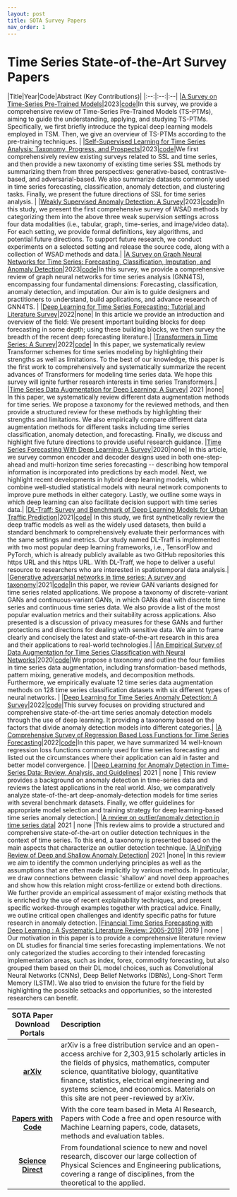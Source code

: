 ```yaml
---
layout: post
title: SOTA Survey Papers
nav_order: 1
---
```


# Time Series State-of-the-Art Survey Papers

|Title|Year|Code|Abstract (Key Contributions)|
|:--:|:--:|:--|
|[A Survey on Time-Series Pre-Trained Models](https://arxiv.org/pdf/2305.10716v1.pdf)|2023|[code](https://github.com/qianlima-lab/time-series-ptms)|In this survey, we provide a comprehensive review of Time-Series Pre-Trained Models (TS-PTMs), aiming to guide the understanding, applying, and studying TS-PTMs. Specifically, we first briefly introduce the typical deep learning models employed in TSM. Then, we give an overview of TS-PTMs according to the pre-training techniques. |
|[Self-Supervised Learning for Time Series Analysis: Taxonomy, Progress, and Prospects](https://arxiv.org/pdf/2306.10125v2.pdf)|2023|[code](https://github.com/qingsongedu/Awesome-SSL4TS)|We first comprehensively review existing surveys related to SSL and time series, and then provide a new taxonomy of existing time series SSL methods by summarizing them from three perspectives: generative-based, contrastive-based, and adversarial-based. We also summarize datasets commonly used in time series forecasting, classification, anomaly detection, and clustering tasks. Finally, we present the future directions of SSL for time series analysis. |
|[Weakly Supervised Anomaly Detection: A Survey](https://arxiv.org/pdf/2302.04549v1.pdf)|2023|[code](https://github.com/yzhao062/wsad)|In this study, we present the first comprehensive survey of WSAD methods by categorizing them into the above three weak supervision settings across four data modalities (i.e., tabular, graph, time-series, and image/video data). For each setting, we provide formal definitions, key algorithms, and potential future directions. To support future research, we conduct experiments on a selected setting and release the source code, along with a collection of WSAD methods and data.|
|[A Survey on Graph Neural Networks for Time Series: Forecasting, Classification, Imputation, and Anomaly Detection](https://arxiv.org/pdf/2307.03759v1.pdf)|2023|[code](https://github.com/kimmeen/awesome-gnn4ts)|In this survey, we provide a comprehensive review of graph neural networks for time series analysis (GNN4TS), encompassing four fundamental dimensions: Forecasting, classification, anomaly detection, and imputation. Our aim is to guide designers and practitioners to understand, build applications, and advance research of GNN4TS. |
|[Deep Learning for Time Series Forecasting: Tutorial and Literature Survey](https://arxiv.org/pdf/2004.10240v2.pdf)|2022|none| In this article we provide an introduction and overview of the field: We present important building blocks for deep forecasting in some depth; using these building blocks, we then survey the breadth of the recent deep forecasting literature.|
|[Transformers in Time Series: A Survey](https://arxiv.org/pdf/2202.07125.pdf)|2022|[code](https://github.com/qingsongedu/time-series-transformers-review)| In this paper, we systematically review Transformer schemes for time series modeling by highlighting their strengths as well as limitations. To the best of our knowledge, this paper is the first work to comprehensively and systematically summarize the recent advances of Transformers for modeling time series data. We hope this survey will ignite further research interests in time series Transformers.|
|[Time Series Data Augmentation for Deep Learning: A Survey](https://arxiv.org/pdf/2002.12478.pdf)| 2021 |none| In this paper, we systematically review different data augmentation methods for time series. We propose a taxonomy for the reviewed methods, and then provide a structured review for these methods by highlighting their strengths and limitations. We also empirically compare different data augmentation methods for different tasks including time series classification, anomaly detection, and forecasting. Finally, we discuss and highlight five future directions to provide useful research guidance.
|[Time Series Forecasting With Deep Learning: A Survey](https://arxiv.org/pdf/2004.13408.pdf)|2020|none| In this article, we survey common encoder and decoder designs used in both one-step-ahead and multi-horizon time series forecasting -- describing how temporal information is incorporated into predictions by each model. Next, we highlight recent developments in hybrid deep learning models, which combine well-studied statistical models with neural network components to improve pure methods in either category. Lastly, we outline some ways in which deep learning can also facilitate decision support with time series data.|
|[DL-Traff: Survey and Benchmark of Deep Learning Models for Urban Traffic Prediction](https://arxiv.org/pdf/2108.09091.pdf)|2021|[code](https://github.com/deepkashiwa20/DL-Traff-Grid)| In this study, we first synthetically review the deep traffic models as well as the widely used datasets, then build a standard benchmark to comprehensively evaluate their performances with the same settings and metrics. Our study named DL-Traff is implemented with two most popular deep learning frameworks, i.e., TensorFlow and PyTorch, which is already publicly available as two GitHub repositories this https URL and this https URL. With DL-Traff, we hope to deliver a useful resource to researchers who are interested in spatiotemporal data analysis.|
|[Generative adversarial networks in time series: A survey and taxonomy](https://arxiv.org/pdf/2107.11098v1.pdf)|2021|[code](https://github.com/sheqi/GAN_Review)|In this paper, we review GAN variants designed for time series related applications. We propose a taxonomy of discrete-variant GANs and continuous-variant GANs, in which GANs deal with discrete time series and continuous time series data. We also provide a list of the most popular evaluation metrics and their suitability across applications. Also presented is a discussion of privacy measures for these GANs and further protections and directions for dealing with sensitive data. We aim to frame clearly and concisely the latest and state-of-the-art research in this area and their applications to real-world technologies.|
|[An Empirical Survey of Data Augmentation for Time Series Classification with Neural Networks](https://arxiv.org/pdf/2007.15951v4.pdf)|2020|[code](https://github.com/uchidalab/time_series_augmentation)|We propose a taxonomy and outline the four families in time series data augmentation, including transformation-based methods, pattern mixing, generative models, and decomposition methods. Furthermore, we empirically evaluate 12 time series data augmentation methods on 128 time series classification datasets with six different types of neural networks. |
|[Deep Learning for Time Series Anomaly Detection: A Survey](https://arxiv.org/pdf/2211.05244v2.pdf)|2022|[code](https://github.com/zamanzadeh/ts-anomaly-benchmark)|This survey focuses on providing structured and comprehensive state-of-the-art time series anomaly detection models through the use of deep learning. It providing a taxonomy based on the factors that divide anomaly detection models into different categories.|
|[A Comprehensive Survey of Regression Based Loss Functions for Time Series Forecasting](https://arxiv.org/pdf/2211.02989v1.pdf)|2022|[code](https://github.com/aryan-jadon/regression-loss-functions-in-time-series-forecasting-tensorflow)|In this paper, we have summarized 14 well-known regression loss functions commonly used for time series forecasting and listed out the circumstances where their application can aid in faster and better model convergence. |
|[Deep Learning for Anomaly Detection in Time-Series Data: Review, Analysis, and Guidelines](https://ieeexplore.ieee.org/abstract/document/9523565)| 2021 | none | This review provides a background on anomaly detection in time-series data and reviews the latest applications in the real world. Also, we comparatively analyze state-of-the-art deep-anomaly-detection models for time series with several benchmark datasets. Finally, we offer guidelines for appropriate model selection and training strategy for deep learning-based time series anomaly detection.|
|[A review on outlier/anomaly detection in time series data](https://arxiv.org/pdf/2002.04236.pdf)| 2021 | none |This review aims to provide a structured and comprehensive state-of-the-art on outlier detection techniques in the context of time series. To this end, a taxonomy is presented based on the main aspects that characterize an outlier detection technique.
|[A Unifying Review of Deep and Shallow Anomaly Detection](https://arxiv.org/pdf/2009.11732.pdf)| 2021 |none| In this review we aim to identify the common underlying principles as well as the assumptions that are often made implicitly by various methods. In particular, we draw connections between classic 'shallow' and novel deep approaches and show how this relation might cross-fertilize or extend both directions. We further provide an empirical assessment of major existing methods that is enriched by the use of recent explainability techniques, and present specific worked-through examples together with practical advice. Finally, we outline critical open challenges and identify specific paths for future research in anomaly detection.
|[Financial Time Series Forecasting with Deep Learning : A Systematic Literature Review: 2005-2019](https://arxiv.org/pdf/1911.13288.pdf)| 2019 | none |  Our motivation in this paper is to provide a comprehensive literature review on DL studies for financial time series forecasting implementations. We not only categorized the studies according to their intended forecasting implementation areas, such as index, forex, commodity forecasting, but also grouped them based on their DL model choices, such as Convolutional Neural Networks (CNNs), Deep Belief Networks (DBNs), Long-Short Term Memory (LSTM). We also tried to envision the future for the field by highlighting the possible setbacks and opportunities, so the interested researchers can benefit.

|SOTA Paper Download Portals|Description|
|:--:|:--|
|**[arXiv]**|arXiv is a free distribution service and an open-access archive for 2,303,915 scholarly articles in the fields of physics, mathematics, computer science, quantitative biology, quantitative finance, statistics, electrical engineering and systems science, and economics. Materials on this site are not peer-reviewed by arXiv.|
|**[Papers with Code]**|With the core team based in Meta AI Research, Papers with Code a free and open resource with Machine Learning papers, code, datasets, methods and evaluation tables.|
|**[Science Direct]**|From foundational science to new and novel research, discover our large collection of Physical Sciences and Engineering publications, covering a range of disciplines, from the theoretical to the applied.|

[arXiv]: arXiv.org
[Papers with Code]: https://paperswithcode.com/
[Science Direct]: https://www.sciencedirect.com/

[//]: # ()
[//]: # (|[]&#40;&#41;|2022|[code]&#40;&#41;||)
[//]: # (|[]&#40;&#41;|2022|[code]&#40;&#41;||)



